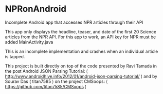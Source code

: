 NPRonAndroid
============

Incomplete Android app that accesses NPR articles through their API

This app only displays the headline, teaser, and date of the first 20 Science articles from the NPR API.
For this app to work, an API key for NPR must be added MainActivity.java

This is an incomplete implementation and crashes when an individual article is tapped.

This project is built directly on top of the code presented by Ravi Tamada in the post Android JSON Parsing Tutorial:
( http://www.androidhive.info/2012/01/android-json-parsing-tutorial/ )
and by Sourav Das ( titan7585 ) on the project CMSoops:
( https://github.com/titan7585/CMSoops )
